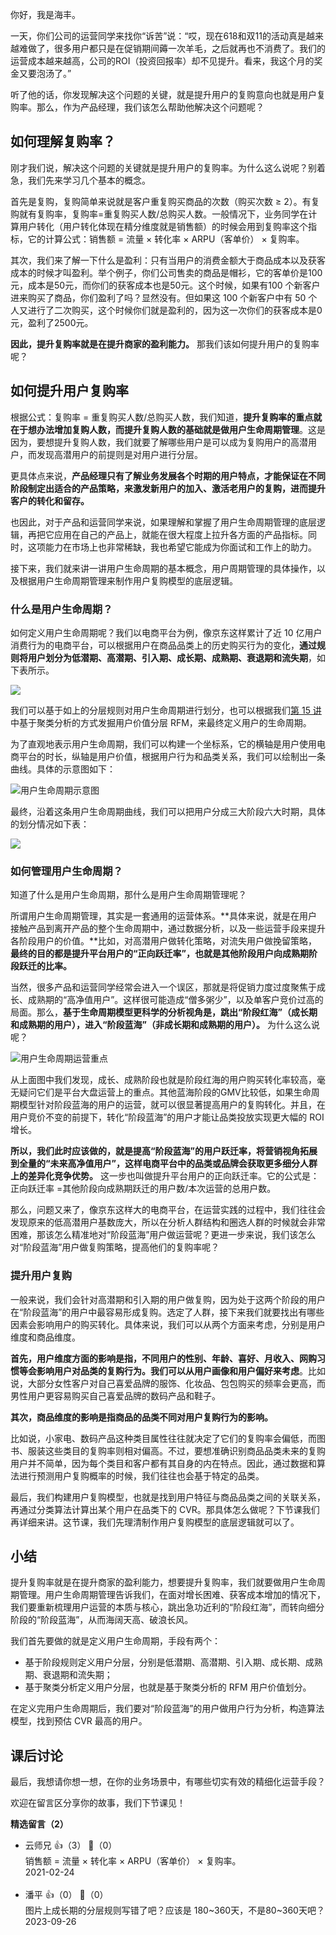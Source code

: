 你好，我是海丰。

一天，你们公司的运营同学来找你“诉苦”说：“哎，现在618和双11的活动真是越来越难做了，很多用户都只是在促销期间薅一次羊毛，之后就再也不消费了。我们的运营成本越来越高，公司的ROI（投资回报率）却不见提升。看来，我这个月的奖金又要泡汤了。”

听了他的话，你发现解决这个问题的关键，就是提升用户的复购意向也就是用户复购率。那么，作为产品经理，我们该怎么帮助他解决这个问题呢？

## 如何理解复购率？

刚才我们说，解决这个问题的关键就是提升用户的复购率。为什么这么说呢？别着急，我们先来学习几个基本的概念。

首先是复购，复购简单来说就是客户重复购买商品的次数（购买次数 ≥ 2）。有复购就有复购率，复购率=重复购买人数/总购买人数。一般情况下，业务同学在计算用户转化（用户转化体现在精分维度就是销售额）的时候会用到复购率这个指标，它的计算公式：销售额 = 流量 × 转化率 × ARPU（客单价） × 复购率。

其次，我们来了解一下什么是盈利：只有当用户的消费金额大于商品成本以及获客成本的时候才叫盈利。举个例子，你们公司售卖的商品是帽衫，它的客单价是100元，成本是50元，而你们的获客成本也是50元。这个时候，如果有100 个新客户进来购买了商品，你们盈利了吗？显然没有。但如果这 100 个新客户中有 50 个人又进行了二次购买，这个时候你们就是盈利的，因为这一次你们的获客成本是0元，盈利了2500元。

**因此，提升复购率就是在提升商家的盈利能力。** 那我们该如何提升用户的复购率呢？

## 如何提升用户复购率

根据公式：复购率 = 重复购买人数/总购买人数，我们知道，**提升复购率的重点就在于想办法增加复购人数，而提升复购人数的基础就是做用户生命周期管理**。这是因为，要想提升复购人数，我们就要了解哪些用户是可以成为复购用户的高潜用户，而发现高潜用户的前提则是对用户进行分层。

更具体点来说，**产品经理只有了解业务发展各个时期的用户特点，才能保证在不同阶段制定出适合的产品策略，来激发新用户的加入、激活老用户的复购，进而提升客户的转化和留存。**

也因此，对于产品和运营同学来说，如果理解和掌握了用户生命周期管理的底层逻辑，再把它应用在自己的产品上，就能在很大程度上拉升各方面的产品指标。同时，这项能力在市场上也非常稀缺，我也希望它能成为你面试和工作上的助力。

接下来，我们就来讲一讲用户生命周期的基本概念，用户周期管理的具体操作，以及根据用户生命周期管理来制作用户复购模型的底层逻辑。

### 什么是用户生命周期？

如何定义用户生命周期呢？我们以电商平台为例，像京东这样累计了近 10 亿用户消费行为的电商平台，可以根据用户在商品品类上的历史购买行为的变化，**通过规则将用户划分为低潜期、高潜期、引入期、成长期、成熟期、衰退期和流失期**，如下表所示。

![](https://static001.geekbang.org/resource/image/0c/b3/0c70587fc62dea1fe7c8277f3ab096b3.jpeg?wh=1920%2A1024)

我们可以基于如上的分层规则对用户生命周期进行划分，也可以根据我们[第 15 讲](https://time.geekbang.org/column/article/333078)中基于聚类分析的方式发掘用户价值分层 RFM，来最终定义用户的生命周期。

为了直观地表示用户生命周期，我们可以构建一个坐标系，它的横轴是用户使用电商平台的时长，纵轴是用户价值，根据用户行为和品类关系，我们可以绘制出一条曲线。具体的示意图如下：

![](https://static001.geekbang.org/resource/image/62/bf/62a057cd2602fdcac876cbe5dc79ffbf.jpeg?wh=1920%2A940 "用户生命周期示意图")

最终，沿着这条用户生命周期曲线，我们可以把用户分成三大阶段六大时期，具体的划分情况如下表：

![](https://static001.geekbang.org/resource/image/ea/52/eae8b95f16cb7b81c32e3cd20d554152.jpeg?wh=1920%2A844)

### 如何管理用户生命周期？

知道了什么是用户生命周期，那什么是用户生命周期管理呢？

所谓用户生命周期管理，其实是一套通用的运营体系。**具体来说，就是在用户接触产品到离开产品的整个生命周期中，通过数据分析，以及一些运营手段来提升各阶段用户的价值。**比如，对高潜用户做转化策略，对流失用户做挽留策略，**最终的目的都是提升平台用户的“正向跃迁率”，也就是其他阶段用户向成熟期阶段跃迁的比率。**

当然，很多产品和运营同学经常会进入一个误区，那就是将促销力度过度聚焦于成长、成熟期的“高净值用户”。这样很可能造成“僧多粥少”，以及单客户竞价过高的局面。那么，**基于生命周期模型更科学的分析视角是，跳出“阶段红海”（成长期和成熟期的用户），进入“阶段蓝海”（非成长期和成熟期的用户）。** 为什么这么说呢？

![](https://static001.geekbang.org/resource/image/61/98/6187ff4c0be3224eda1f199161bdc198.jpeg?wh=1920%2A1080 "用户生命周期运营重点")

从上面图中我们发现，成长、成熟阶段也就是阶段红海的用户购买转化率较高，毫无疑问它们是平台大盘运营上的重点。其他蓝海阶段的GMV比较低，如果生命周期模型针对阶段蓝海的用户的运营，就可以很显著提高用户的复购转化。并且，在用户竞价不变的前提下，转化“阶段蓝海”的用户才能让品类投放实现更大幅的 ROI 增长。

**所以，我们此时应该做的，就是提高“阶段蓝海”的用户跃迁率，将营销视角拓展到全量的“未来高净值用户”，这样电商平台中的品类或品牌会获取更多细分人群上的差异化竞争优势。** 这一步也叫做提升平台用户的正向跃迁率。它的公式是：正向跃迁率 =其他阶段向成熟期跃迁的用户数/本次运营的总用户数。

那么，问题又来了，像京东这样大的电商平台，在运营实践的过程中，我们往往会发现原来的低高潜用户基数庞大，所以在分析人群结构和圈选人群的时候就会非常困难，那该怎么精准地对“阶段蓝海”用户做运营呢？更进一步来说，我们该怎么对“阶段蓝海”用户做复购策略，提高他们的复购率呢？

### 提升用户复购

一般来说，我们会针对高潜期和引入期的用户做复购，因为处于这两个阶段的用户在“阶段蓝海”的用户中最容易形成复购。选定了人群，接下来我们就要找出有哪些因素会影响用户的购买转化。具体来说，我们可以从两个方面来考虑，分别是用户维度和商品维度。

**首先，用户维度方面的影响是指，不同用户的性别、年龄、喜好、月收入、网购习惯等会影响用户对品类的复购行为。我们可以从用户画像和用户偏好来考虑**。比如说，大部分女性客户对自己喜爱品牌的服饰、化妆品、包包购买的频率会更高，而男性用户更容易购买自己喜爱品牌的数码产品和鞋子。

**其次，商品维度的影响是指商品的品类不同对用户复购行为的影响。**

比如说，小家电、数码产品这种类目属性往往就决定了它们的复购率会偏低，而图书、服装这些类目的复购率则相对偏高。不过，要想准确识别商品品类未来的复购用户并不简单，因为每个类目和客户都有其自身的内在特点。因此，通过数据和算法进行预测用户复购概率的时候，我们往往也会基于特定的品类。

最后，我们构建用户复购模型，也就是找到用户特征与商品品类之间的关联关系，再通过分类算法计算出某个用户在品类下的 CVR。那具体怎么做呢？下节课我们再详细来讲。这节课，我们先理清制作用户复购模型的底层逻辑就可以了。

## 小结

提升复购率就是在提升商家的盈利能力，想要提升复购率，我们就要做用户生命周期管理。用户生命周期管理告诉我们，在面对增长困难、获客成本增加的情况下，我们要重新梳理用户运营的本质与核心，跳出急功近利的“阶段红海”，而转向细分阶段的“阶段蓝海”，从而海阔天高、破浪长风。

我们首先要做的就是定义用户生命周期，手段有两个：

- 基于阶段规则定义用户分层，分别是低潜期、高潜期、引入期、成长期、成熟期、衰退期和流失期；
- 基于聚类分析定义用户分层，也就是基于聚类分析的 RFM 用户价值划分。

在定义完用户生命周期后，我们要对“阶段蓝海”的用户做用户行为分析，构造算法模型，找到预估 CVR 最高的用户。

## 课后讨论

最后，我想请你想一想，在你的业务场景中，有哪些切实有效的精细化运营手段？

欢迎在留言区分享你的故事，我们下节课见！
<div><strong>精选留言（2）</strong></div><ul>
<li><span>云师兄</span> 👍（3） 💬（0）<div>销售额  = 流量 × 转化率 × ARPU（客单价） × 复购率。</div>2021-02-24</li><br/><li><span>潘平</span> 👍（0） 💬（0）<div>图片上成长期的分层规则写错了吧？应该是 180~360天，不是80~360天吧？</div>2023-09-26</li><br/>
</ul>